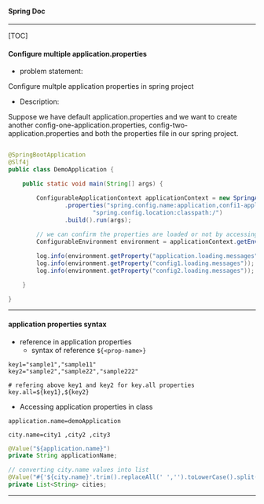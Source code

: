 #### Spring Doc

-----------------------------

[TOC]

#### Configure multiple application.properties

- problem statement:

Configure multple application properties in spring project

- Description:

Suppose we have default application.properties and we want to create another config-one-application.properties, config-two-application.properties and both the properties file in our spring project.

```java

@SpringBootApplication
@Slf4j
public class DemoApplication {

    public static void main(String[] args) {

        ConfigurableApplicationContext applicationContext = new SpringApplicationBuilder(DemoApplication.class)
                .properties("spring.config.name:application,confi1-application,confi2-application",
                        "spring.config.location:classpath:/")
                .build().run(args);
		
		// we can confirm the properties are loaded or not by accessing their props
        ConfigurableEnvironment environment = applicationContext.getEnvironment();

        log.info(environment.getProperty("application.loading.messages"));
        log.info(environment.getProperty("config1.loading.messages"));
        log.info(environment.getProperty("config2.loading.messages"));

    }

}
```

-------------------
#### application properties syntax

+ reference in application properties
  + syntax of reference `${<prop-name>}`

```properties
key1="sample1","sample11"
key2="sample2","sample22","sample222"

# refering above key1 and key2 for key.all properties
key.all=${key1},${key2}
```

- Accessing application properties in class

```properties
application.name=demoApplication

city.name=city1 ,city2 ,city3
```

```java
@Value("${application.name}")
private String applicationName;

// converting city.name values into list 
@Value("#{'${city.name}'.trim().replaceAll(' ','').toLowerCase().split(',')}")
private List<String> cities;
```



----------------------

